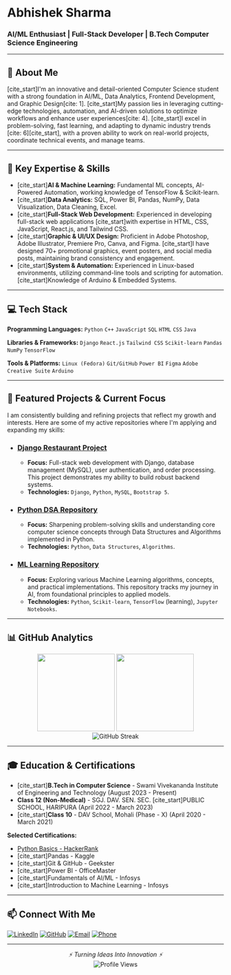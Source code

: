 # Abhishek Sharma

### **AI/ML Enthusiast** | **Full-Stack Developer** | **B.Tech Computer Science Engineering**

---

## 👋 About Me

[cite_start]I'm an innovative and detail-oriented Computer Science student with a strong foundation in AI/ML, Data Analytics, Frontend Development, and Graphic Design[cite: 1]. [cite_start]My passion lies in leveraging cutting-edge technologies, automation, and AI-driven solutions to optimize workflows and enhance user experiences[cite: 4]. [cite_start]I excel in problem-solving, fast learning, and adapting to dynamic industry trends [cite: 6][cite_start], with a proven ability to work on real-world projects, coordinate technical events, and manage teams.

---

## 🚀 Key Expertise & Skills

* [cite_start]**AI & Machine Learning:** Fundamental ML concepts, AI-Powered Automation, working knowledge of TensorFlow & Scikit-learn.
* [cite_start]**Data Analytics:** SQL, Power BI, Pandas, NumPy, Data Visualization, Data Cleaning, Excel.
* [cite_start]**Full-Stack Web Development:** Experienced in developing full-stack web applications  [cite_start]with expertise in HTML, CSS, JavaScript, React.js, and Tailwind CSS.
* [cite_start]**Graphic & UI/UX Design:** Proficient in Adobe Photoshop, Adobe Illustrator, Premiere Pro, Canva, and Figma. [cite_start]I have designed 70+ promotional graphics, event posters, and social media posts, maintaining brand consistency and engagement.
* [cite_start]**System & Automation:** Experienced in Linux-based environments, utilizing command-line tools and scripting for automation. [cite_start]Knowledge of Arduino & Embedded Systems.

---

## 💻 Tech Stack

**Programming Languages:**
`Python` `C++` `JavaScript` `SQL` `HTML` `CSS` `Java`

**Libraries & Frameworks:**
`Django` `React.js` `Tailwind CSS` `Scikit-learn` `Pandas` `NumPy` `TensorFlow`

**Tools & Platforms:**
`Linux (Fedora)` `Git/GitHub` `Power BI` `Figma` `Adobe Creative Suite` `Arduino`

---

## 🌟 Featured Projects & Current Focus

I am consistently building and refining projects that reflect my growth and interests. Here are some of my active repositories where I'm applying and expanding my skills:

* ### **[Django Restaurant Project](https://github.com/Pixelated-Sage/Django-Backend)**
    * **Focus:** Full-stack web development with Django, database management (MySQL), user authentication, and order processing. This project demonstrates my ability to build robust backend systems.
    * **Technologies:** `Django`, `Python`, `MySQL`, `Bootstrap 5`.

* ### **[Python DSA Repository](https://github.com/Pixelated-Sage/python-DSA)**
    * **Focus:** Sharpening problem-solving skills and understanding core computer science concepts through Data Structures and Algorithms implemented in Python.
    * **Technologies:** `Python`, `Data Structures`, `Algorithms`.

* ### **[ML Learning Repository](https://github.com/Pixelated-Sage/ML-Learning)**
    * **Focus:** Exploring various Machine Learning algorithms, concepts, and practical implementations. This repository tracks my journey in AI, from foundational principles to applied models.
    * **Technologies:** `Python`, `Scikit-learn`, `TensorFlow` (learning), `Jupyter Notebooks`.

---

## 📊 GitHub Analytics

<div align="center">
  <img height="180em" src="https://github-readme-stats.vercel.app/api?username=Pixelated-Sage&show_icons=true&theme=radical&include_all_commits=true&count_private=true"/>
  <img height="180em" src="https://github-readme-stats.vercel.app/api/top-langs/?username=Pixelated-Sage&layout=compact&theme=radical"/>
</div>

<div align="center">
  <img src="https://github-readme-streak-stats.herokuapp.com/?user=Pixelated-Sage&theme=radical" alt="GitHub Streak"/>
</div>

---

## 🎓 Education & Certifications

* [cite_start]**B.Tech in Computer Science** - Swami Vivekananda Institute of Engineering and Technology (August 2023 - Present) 
* **Class 12 (Non-Medical)** - SGJ. DAV. SEN. SEC. [cite_start]PUBLIC SCHOOL, HARIPURA (April 2022 - March 2023) 
* [cite_start]**Class 10** - DAV School, Mohali (Phase - X) (April 2020 - March 2021) 

**Selected Certifications:**

* [Python Basics - HackerRank](https://www.udemy.com/certificate/UC-70b96f64-2c4e-4f19-b81a-6b4f8ea357d8/)
* [cite_start]Pandas - Kaggle 
* [cite_start]Git & GitHub - Geekster 
* [cite_start]Power BI - OfficeMaster 
* [cite_start]Fundamentals of AI/ML - Infosys 
* [cite_start]Introduction to Machine Learning - Infosys 

---

## 📫 Connect With Me

[![LinkedIn](https://img.shields.io/badge/LinkedIn-Abhishek_Sharma-0077B5?style=for-the-badge\&logo=linkedin\&logoColor=white)](https://www.linkedin.com/in/abhishek-sharma-080b2530b/)
[![GitHub](https://img.shields.io/badge/GitHub-Pixelated--Sage-100000?style=for-the-badge\&logo=github\&logoColor=white)](https://github.com/Pixelated-Sage)
[![Email](https://img.shields.io/badge/Email-pixelatedsage%40gmail.com-D14836?style=for-the-badge\&logo=gmail\&logoColor=white)](mailto:pixelatedsage@gmail.com)
[![Phone](https://img.shields.io/badge/Phone-+91_75083--17625-25D366?style=for-the-badge\&logo=whatsapp\&logoColor=white)](tel:+917508317625)

---

<div align="center">
  <i>⚡ Turning Ideas Into Innovation ⚡</i>
</div>

<div align="center">
  <img src="https://komarev.com/ghpvc/?username=Pixelated-Sage&color=blueviolet&style=flat-square&label=Profile+Views" alt="Profile Views"/>
</div>
